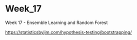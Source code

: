 # Week_17
Week 17 - Ensemble Learning and Random Forest

https://statisticsbyjim.com/hypothesis-testing/bootstrapping/